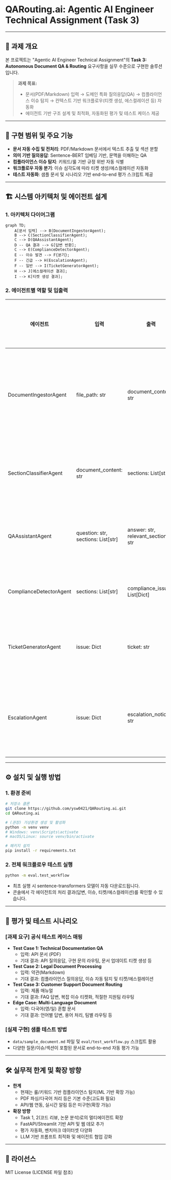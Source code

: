 # QARouting.ai: Agentic AI Engineer Technical Assignment (Task 3)

---

## 📝 과제 개요

본 프로젝트는 "Agentic AI Engineer Technical Assignment"의 **Task 3: Autonomous Document QA & Routing** 요구사항을 실무 수준으로 구현한 솔루션입니다.

> **과제 목표:**
> - 문서(PDF/Markdown) 입력 → 도메인 특화 질의응답(QA) → 컴플라이언스 이슈 탐지 → 컨텍스트 기반 워크플로우(티켓 생성, 에스컬레이션 등) 자동화
> - 에이전트 기반 구조 설계 및 최적화, 자동화된 평가 및 테스트 케이스 제공

---

## 📌 구현 범위 및 주요 기능

- **문서 자동 수집 및 전처리**: PDF/Markdown 문서에서 텍스트 추출 및 섹션 분할
- **의미 기반 질의응답**: Sentence-BERT 임베딩 기반, 문맥을 이해하는 QA
- **컴플라이언스 이슈 탐지**: 키워드/룰 기반 규정 위반 자동 식별
- **워크플로우 자동 분기**: 이슈 심각도에 따라 티켓 생성/에스컬레이션 자동화
- **테스트 자동화**: 샘플 문서 및 시나리오 기반 end-to-end 평가 스크립트 제공

---

## 🏗️ 시스템 아키텍처 및 에이전트 설계

### 1. 아키텍처 다이어그램
```mermaid
graph TD;
    A[문서 입력] --> B(DocumentIngestorAgent);
    B --> C(SectionClassifierAgent);
    C --> D(QAAssistantAgent);
    D -- QA 결과 --> G[답변 반환];
    C --> E(ComplianceDetectorAgent);
    E -- 이슈 발견 --> F{분기};
    F -- 긴급 --> H(EscalationAgent);
    F -- 일반 --> I(TicketGeneratorAgent);
    H --> J[에스컬레이션 결과];
    I --> K[티켓 생성 결과];
```

### 2. 에이전트별 역할 및 입출력

| 에이전트                  | 입력                                   | 출력                                   | 주요 역할 설명 |
|---------------------------|----------------------------------------|----------------------------------------|----------------|
| DocumentIngestorAgent     | file_path: str                         | document_content: str                  | 문서 파일 읽기 및 텍스트 추출 |
| SectionClassifierAgent    | document_content: str                  | sections: List[str]                    | 제목 기준 섹션 분할 |
| QAAssistantAgent          | question: str, sections: List[str]      | answer: str, relevant_section: str     | 의미 기반 질의응답 |
| ComplianceDetectorAgent   | sections: List[str]                    | compliance_issues: List[Dict]          | 규정 위반 탐지 |
| TicketGeneratorAgent      | issue: Dict                            | ticket: str                            | 일반 이슈 티켓 생성 |
| EscalationAgent           | issue: Dict                            | escalation_notice: str                 | 긴급 이슈 에스컬레이션 |

---

## ⚙️ 설치 및 실행 방법

### 1. 환경 준비
```bash
# 저장소 클론
git clone https://github.com/ysw0421/QARouting.ai.git
cd QARouting.ai

# (권장) 가상환경 생성 및 활성화
python -m venv venv
# Windows: venv\Scripts\activate
# macOS/Linux: source venv/bin/activate

# 패키지 설치
pip install -r requirements.txt
```

### 2. 전체 워크플로우 테스트 실행
```bash
python -m eval.test_workflow
```
- 최초 실행 시 sentence-transformers 모델이 자동 다운로드됩니다.
- 콘솔에서 각 에이전트의 처리 결과(답변, 이슈, 티켓/에스컬레이션)를 확인할 수 있습니다.

---

## 🧪 평가 및 테스트 시나리오

### [과제 요구] 공식 테스트 케이스 매핑

- **Test Case 1: Technical Documentation QA**
    - 입력: API 문서 (PDF)
    - 기대 결과: API 질의응답, 구현 문의 라우팅, 문서 업데이트 티켓 생성 등
- **Test Case 2: Legal Document Processing**
    - 입력: 약관(Markdown)
    - 기대 결과: 컴플라이언스 질의응답, 이슈 자동 탐지 및 티켓/에스컬레이션
- **Test Case 3: Customer Support Document Routing**
    - 입력: 제품 매뉴얼
    - 기대 결과: FAQ 답변, 복잡 이슈 티켓화, 적절한 지원팀 라우팅
- **Edge Case: Multi-Language Document**
    - 입력: 다국어(영/일) 혼합 문서
    - 기대 결과: 언어별 답변, 용어 처리, 팀별 라우팅 등

### [실제 구현] 샘플 테스트 방법
- `data/sample_document.md` 파일 및 `eval/test_workflow.py` 스크립트 활용
- 다양한 질문/이슈/섹션이 포함된 문서로 end-to-end 자동 평가 가능

---

## 🛠️ 실무적 한계 및 확장 방향

- **한계**
    - 현재는 룰/키워드 기반 컴플라이언스 탐지(ML 기반 확장 가능)
    - PDF 파싱/다국어 처리 등은 기본 수준(고도화 필요)
    - API/웹 연동, 실시간 알림 등은 미구현(확장 가능)
- **확장 방향**
    - Task 1, 2(코드 리뷰, 논문 분석)로의 멀티에이전트 확장
    - FastAPI/Streamlit 기반 API 및 웹 데모 추가
    - 평가 자동화, 벤치마크 데이터셋 다양화
    - LLM 기반 프롬프트 최적화 및 에이전트 협업 강화

---

## 📄 라이선스

MIT License (LICENSE 파일 참조) 